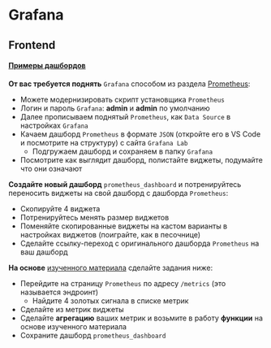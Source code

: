 # Grafana

## Frontend

#### [Примеры дашбордов](https://play.grafana.org/dashboards)

**От вас требуется поднять** `Grafana` способом из раздела [Prometheus](https://github.com/lamjob1993/linux-monitoring/blob/main/prometheus/Backend.md):
 - Можете модернизировать скрипт установщика `Prometheus`
 - Логин и пароль `Grafana`: **admin** и **admin** по умолчанию 
 - Далее прописываем поднятый `Prometheus`, как `Data Source` в настройках `Grafana`
 - Качаем дашборд `Prometheus` в формате `JSON` (откройте его в VS Code и посмотрите на структуру) с сайта `Grafana Lab`
   - Подгружаем дашборд и сохраняем в папку `Grafana`
 - Посмотрите как выглядит дашборд, полистайте виджеты, подумайте что они означают

**Создайте новый дашборд** `prometheus_dashboard` и потренируйтесь переносить виджеты на свой дашборд с дашборда `Prometheus`:
   - Скопируйте 4 виджета
   - Потренируйтесь менять размер виджетов
   - Поменяйте скопированные виджеты на кастом варианты в настройках виджетов (поиграйте, как в песочнице)
   - Сделайте ссылку-переход с оригинального дашборда `Prometheus` на ваш дашборд
  
**На основе** [изученного материала](https://github.com/lamjob1993/linux-monitoring/blob/main/prometheus/README.md "Основные понятия Prometheus.") сделайте задания ниже:
     
   - Перейдите на страницу `Prometheus` по адресу `/metrics` (это называется эндроинт)
     - Найдите 4 золотых сигнала в списке метрик
   - Сделайте из метрик виджеты
   - Сделайте **агрегацию** ваших метрик и возьмите в работу **функции** на основе изученного материала
   - Сохраните дашборд `prometheus_dashboard`

